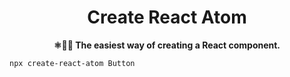 <!-- HEADER -->

<p align="center">
    <h1 align="center">Create React Atom</h1>
    <p align="center">
        <b>⚛️🔬🧪 The easiest way of creating a React component.</b>
        <br />
    </p>
</p>

<!-- BODY -->

```sh
npx create-react-atom Button
```
